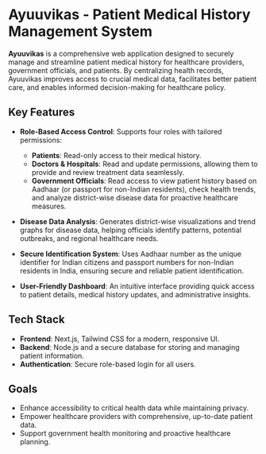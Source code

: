 # Ayuuvikas - Patient Medical History Management System

**Ayuuvikas** is a comprehensive web application designed to securely manage and streamline patient medical history for healthcare providers, government officials, and patients. By centralizing health records, Ayuuvikas improves access to crucial medical data, facilitates better patient care, and enables informed decision-making for healthcare policy.

## Key Features
- **Role-Based Access Control**: Supports four roles with tailored permissions:
  - **Patients**: Read-only access to their medical history.
  - **Doctors & Hospitals**: Read and update permissions, allowing them to provide and review treatment data seamlessly.
  - **Government Officials**: Read access to view patient history based on Aadhaar (or passport for non-Indian residents), check health trends, and analyze district-wise disease data for proactive healthcare measures.
  
- **Disease Data Analysis**: Generates district-wise visualizations and trend graphs for disease data, helping officials identify patterns, potential outbreaks, and regional healthcare needs.

- **Secure Identification System**: Uses Aadhaar number as the unique identifier for Indian citizens and passport numbers for non-Indian residents in India, ensuring secure and reliable patient identification.

- **User-Friendly Dashboard**: An intuitive interface providing quick access to patient details, medical history updates, and administrative insights. 

## Tech Stack
- **Frontend**: Next.js, Tailwind CSS for a modern, responsive UI.
- **Backend**: Node.js and a secure database for storing and managing patient information.
- **Authentication**: Secure role-based login for all users.

## Goals
- Enhance accessibility to critical health data while maintaining privacy.
- Empower healthcare providers with comprehensive, up-to-date patient data.
- Support government health monitoring and proactive healthcare planning.
